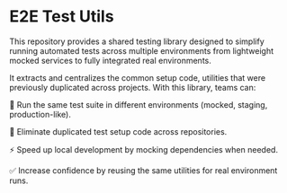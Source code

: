 # E2E Test Utils

This repository provides a shared testing library designed to simplify running automated tests across multiple environments from lightweight mocked services to fully integrated real environments.

It extracts and centralizes the common setup code, utilities that were previously duplicated across projects. With this library, teams can:

🚀 Run the same test suite in different environments (mocked, staging, production-like).

🧹 Eliminate duplicated test setup code across repositories.

⚡ Speed up local development by mocking dependencies when needed.

✅ Increase confidence by reusing the same utilities for real environment runs.

